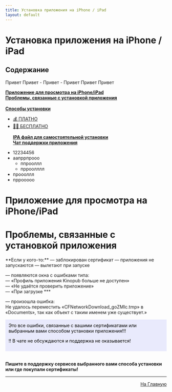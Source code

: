 ```yaml
---
title: Установка приложения на iPhone / iPad
layout: default
---
```

# Установка приложения на iPhone / iPad


<h2 id="toc">Содержание</h2>

Привет
Привет
    - Привет
    - Привет
Привет
Привет
   

[**Приложение для просмотра на iPhone/iPad**](#1)  
[**Проблемы, связанные с установкой приложения**](#2)<br><br>
[**Способы установки**](#3)
 + [💰 ПЛАТНО](3-1)
 + [🏴‍☠️ БЕСПЛАТНО](3-2)<br><br>
[**IPA файл для самостоятельной установки**](#4)  
[**Чат поддержки приложения**](#5)

- 12234456
- аапррпрооо
    - ппрооллл
    - прроолллл
- проооллл
- пррооооо
   

<h1 id="1">Приложение для просмотра на iPhone/iPad</h1>

<h1 id="2">Проблемы, связанные с установкой приложения</h1>
**Если у кого-то:**  
— заблокирован сертификат  
— приложения не запускаются  
— вылетают при запуске  

— появляются окна с ошибками типа:  
    — «Профиль приложения Kinopub больше не доступен»  
    — «Не удаётся проверить приложение»  
    — «При загрузке ***

— произошла ошибка:  
Не удалось переместить «CFNetworkDownload_goZMIc.tmp» в «Documents», так как объект с таким именем уже существует.»

<div style="background-color: #E9EAFC; color: #000000; padding: 10px;">
Это все ошибки, связанные с вашими сертификатами или выбранным вами способом установки приложения!!!  

‼️ В чате не обсуждаются и поддержка не оказывается!</div><br>

**Пишите в поддержку сервисов выбранного вами способа установки или где покупали сертификаты!**

---
<p  align="right"><a href="https://lazykpub.github.io/Lazykpub">На Главную</a></p>
